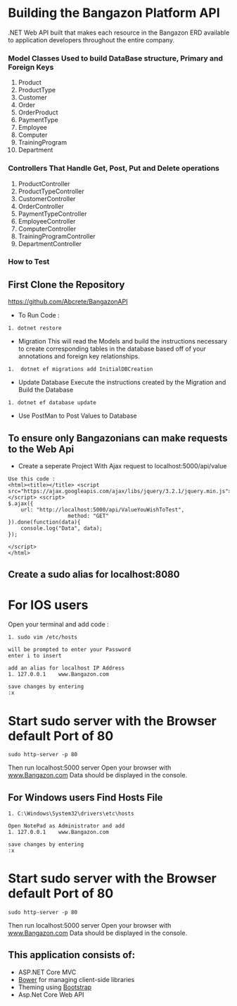 # Building the Bangazon Platform API



 .NET Web API  built that makes each resource in the Bangazon ERD available to application developers throughout the entire company.


### Model Classes Used to build DataBase structure, Primary and Foreign Keys

1. Product
1. ProductType
1. Customer
1. Order
1. OrderProduct
1. PaymentType
1. Employee
1. Computer
1. TrainingProgram
1. Department

### Controllers That Handle Get, Post, Put and Delete operations
1. ProductController
1. ProductTypeController
1. CustomerController
1. OrderController
1. PaymentTypeController
1. EmployeeController
1. ComputerController
1. TrainingProgramController
1. DepartmentController

### How to Test 


## First Clone the Repository 
https://github.com/Abcrete/BangazonAPI

* To Run Code :
```
1. dotnet restore
```

* Migration
This will read the Models and build the instructions necessary to create corresponding tables in the database based off of your annotations and foreign key relationships.
```
1.  dotnet ef migrations add InitialDBCreation
```

* Update Database
Execute the instructions created by the Migration and Build the Database
```
1. dotnet ef database update
```

* Use PostMan to Post Values to Database


## To ensure only Bangazonians can make requests to the Web Api
* Create a seperate Project With Ajax request to localhost:5000/api/value
```
Use this code :
<html><title></title> <script src="https://ajax.googleapis.com/ajax/libs/jquery/3.2.1/jquery.min.js"></script> <script>
$.ajax({
    url: "http://localhost:5000/api/ValueYouWishToTest",
                   method: "GET"
}).done(function(data){
    console.log("Data", data);
});

</script>
</html>
```


## Create a sudo alias for localhost:8080
# For IOS users
Open your terminal and add code :
```
1. sudo vim /etc/hosts

will be prompted to enter your Password
enter i to insert

add an alias for localhost IP Address
1. 127.0.0.1    www.Bangazon.com

save changes by entering 
:x
```

# Start sudo server with the Browser default Port of 80
```
sudo http-server -p 80
```
Then run localhost:5000 server
Open your browser with www.Bangazon.com
Data should be displayed in the console.


## For Windows users Find Hosts File

```
1. C:\Windows\System32\drivers\etc\hosts

Open NotePad as Administrator and add 
1. 127.0.0.1    www.Bangazon.com

save changes by entering 
:x
```

# Start sudo server with the Browser default Port of 80
```
sudo http-server -p 80
```
Then run localhost:5000 server
Open your browser with www.Bangazon.com
Data should be displayed in the console.


## This application consists of:

*   ASP.NET Core MVC
*   [Bower](https://go.microsoft.com/fwlink/?LinkId=518004) for managing client-side libraries
*   Theming using [Bootstrap](https://go.microsoft.com/fwlink/?LinkID=398939)
*   Asp.Net Core Web API

